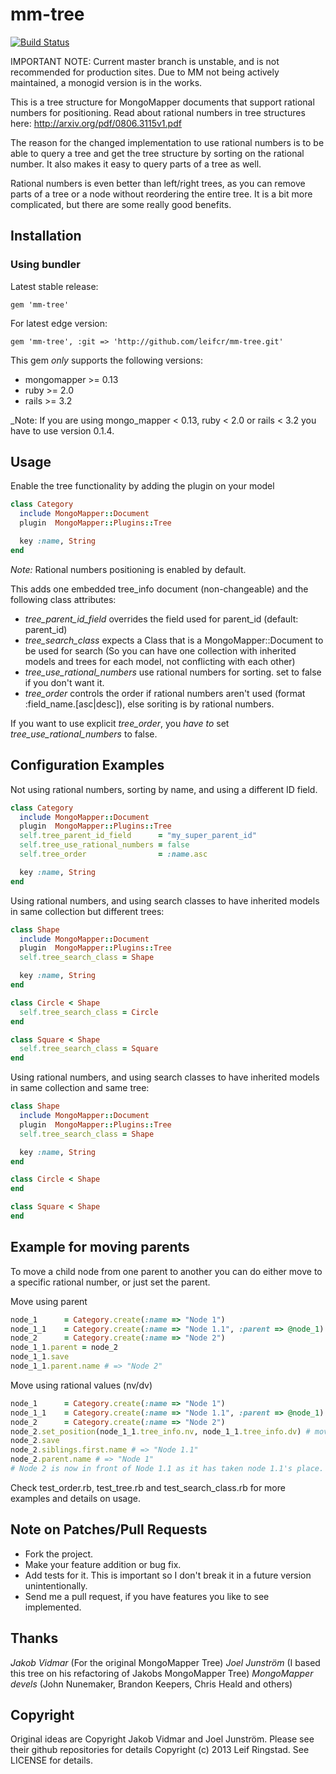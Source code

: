 # mm-tree
[![Build Status](https://travis-ci.org/leifcr/mm-tree.png?branch=devel)](https://travis-ci.org/leifcr/mm-tree)

IMPORTANT NOTE: Current master branch is unstable, and is not recommended for production sites. Due to MM not being actively maintained, a monogid version is in the works.

This is a tree structure for MongoMapper documents that support rational numbers for positioning.
Read about rational numbers in tree structures here: http://arxiv.org/pdf/0806.3115v1.pdf

The reason for the changed implementation to use rational numbers is to be able to query a tree and get the tree structure by sorting on the rational number. It also makes it easy to query parts of a tree as well.

Rational numbers is even better than left/right trees, as you can remove parts of a tree or a node without reordering the entire tree. It is a bit more complicated, but there are some really good benefits.


## Installation

### Using bundler

Latest stable release:

```
gem 'mm-tree'
```

For latest edge version:

```
gem 'mm-tree', :git => 'http://github.com/leifcr/mm-tree.git'
```

This gem *only* supports the following versions:

   * mongomapper >= 0.13
   * ruby >= 2.0
   * rails >= 3.2

_Note: If you are using mongo\_mapper < 0.13, ruby < 2.0 or rails < 3.2 you have to use version 0.1.4.

## Usage

Enable the tree functionality by adding the plugin on your model

```ruby
class Category
  include MongoMapper::Document
  plugin  MongoMapper::Plugins::Tree

  key :name, String
end
```

*Note:* Rational numbers positioning is enabled by default.

This adds one embedded tree_info document (non-changeable) and the following class attributes:

* _tree\_parent\_id_field_ overrides the field used for parent_id (default: parent_id)
* _tree\_search\_class_ expects a Class that is a MongoMapper::Document to be used for search (So you can have one collection with inherited models and trees for each model, not conflicting with each other)
* _tree\_use\_rational\_numbers_ use rational numbers for sorting. set to false if you don't want it.
* _tree\_order_ controls the order if rational numbers aren't used (format :field_name.[asc|desc]), else soriting is by rational numbers.

If you want to use explicit _tree\_order_, you *have to* set _tree\_use\_rational\_numbers_ to false.

## Configuration Examples

Not using rational numbers, sorting by name, and using a different ID field.

```ruby
class Category
  include MongoMapper::Document
  plugin  MongoMapper::Plugins::Tree
  self.tree_parent_id_field      = "my_super_parent_id"
  self.tree_use_rational_numbers = false
  self.tree_order                = :name.asc

  key :name, String
end
```

Using rational numbers, and using search classes to have inherited models in same collection but different trees:

```ruby
class Shape
  include MongoMapper::Document
  plugin  MongoMapper::Plugins::Tree
  self.tree_search_class = Shape

  key :name, String
end

class Circle < Shape
  self.tree_search_class = Circle
end

class Square < Shape
  self.tree_search_class = Square
end
```

Using rational numbers, and using search classes to have inherited models in same collection and same tree:

```ruby
class Shape
  include MongoMapper::Document
  plugin  MongoMapper::Plugins::Tree
  self.tree_search_class = Shape

  key :name, String
end

class Circle < Shape
end

class Square < Shape
end
```

## Example for moving parents

To move a child node from one parent to another you can do either move to a specific rational number, or just set the parent.

Move using parent

```ruby
node_1      = Category.create(:name => "Node 1")
node_1_1    = Category.create(:name => "Node 1.1", :parent => @node_1)
node_2      = Category.create(:name => "Node 2")
node_1_1.parent = node_2
node_1_1.save
node_1_1.parent.name # => "Node 2"
```

Move using rational values (nv/dv)

```ruby
node_1      = Category.create(:name => "Node 1")
node_1_1    = Category.create(:name => "Node 1.1", :parent => @node_1)
node_2      = Category.create(:name => "Node 2")
node_2.set_position(node_1_1.tree_info.nv, node_1_1.tree_info.dv) # move to position of node_1_1
node_2.save
node_2.siblings.first.name # => "Node 1.1"
node_2.parent.name # => "Node 1"
# Node 2 is now in front of Node 1.1 as it has taken node 1.1's place.
```

Check test_order.rb, test_tree.rb and test_search_class.rb for more examples and details on usage.

## Note on Patches/Pull Requests

* Fork the project.
* Make your feature addition or bug fix.
* Add tests for it. This is important so I don't break it in a future version unintentionally.
* Send me a pull request, if you have features you like to see implemented.

## Thanks

_Jakob Vidmar_  (For the original MongoMapper Tree)
_Joel Junström_ (I based this tree on his refactoring of Jakobs MongoMapper Tree)
_MongoMapper devels_ (John Nunemaker, Brandon Keepers, Chris Heald and others)

## Copyright

Original ideas are Copyright Jakob Vidmar and Joel Junström. Please see their github repositories for details
Copyright (c) 2013 Leif Ringstad.
See LICENSE for details.
